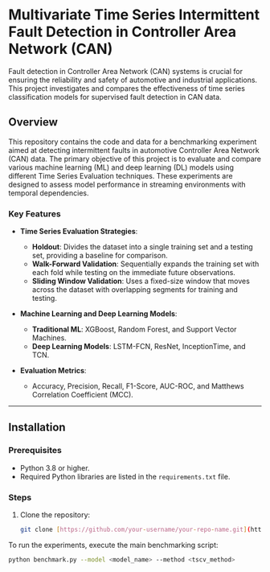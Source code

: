 # Multivariate Time Series Intermittent Fault Detection in Controller Area Network (CAN)

Fault detection in Controller Area Network (CAN) systems is crucial for ensuring the reliability and safety of automotive and industrial applications. This project investigates and compares the effectiveness of time series classification models for supervised fault detection in CAN data.

## Overview

This repository contains the code and data for a benchmarking experiment aimed at detecting intermittent faults in automotive Controller Area Network (CAN) data. The primary objective of this project is to evaluate and compare various machine learning (ML) and deep learning (DL) models using different Time Series Evaluation techniques. These experiments are designed to assess model performance in streaming environments with temporal dependencies.

### Key Features

- **Time Series Evaluation Strategies**: 
  - **Holdout**: Divides the dataset into a single training set and a testing set, providing a baseline for comparison.
  - **Walk-Forward Validation**: Sequentially expands the training set with each fold while testing on the immediate future observations.
  - **Sliding Window Validation**: Uses a fixed-size window that moves across the dataset with overlapping segments for training and testing.
  
- **Machine Learning and Deep Learning Models**: 
  - **Traditional ML**: XGBoost, Random Forest, and Support Vector Machines.
  - **Deep Learning Models**: LSTM-FCN, ResNet, InceptionTime, and TCN.

- **Evaluation Metrics**:
  - Accuracy, Precision, Recall, F1-Score, AUC-ROC, and Matthews Correlation Coefficient (MCC).

---

## Installation

### Prerequisites
- Python 3.8 or higher.
- Required Python libraries are listed in the `requirements.txt` file.

### Steps
1. Clone the repository:
   ```bash
   git clone [https://github.com/your-username/your-repo-name.git](https://github.com/TovNephesh/Multivariate-Time-Series-Intermittent-Fault-Detection-in-Controller-Area-Network-CAN-)

To run the experiments, execute the main benchmarking script:

```bash
python benchmark.py --model <model_name> --method <tscv_method>
